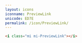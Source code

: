 ```yaml
---
layout: icons
iconname: PreviewLink
unicode: ED7E
permalink: /icon/PreviewLink/
---
```


``` html
<i class="mi mi-PreviewLink"></i>
```
